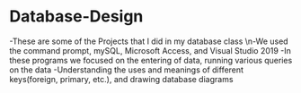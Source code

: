 # Database-Design
-These are some of the Projects that I did in my database class
\n-We used the command prompt, mySQL, Microsoft Access, and Visual Studio 2019
-In these programs we focused on the entering of data, running various queries on the data
-Understanding the uses and meanings of different keys(foreign, primary, etc.), and drawing database diagrams

